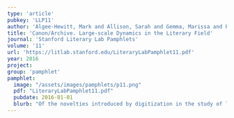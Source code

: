 ```yaml
---
type: 'article'
pubkey: 'LLP11'
author: 'Algee-Hewitt, Mark and Allison, Sarah and Gemma, Marissa and Heuser, Ryan and Moretti, Franco and Walser, Hannah'
title: 'Canon/Archive. Large-scale Dynamics in the Literary Field'
journal: 'Stanford Literary Lab Pamphlets'
volume: '11'
url: 'https://litlab.stanford.edu/LiteraryLabPamphlet11.pdf'
year: 2016
project:
group: 'pamphlet'
pamphlet:
  image: "/assets/images/pamphlets/p11.png"
  pdf: "LiteraryLabPamphlet11.pdf"
  pubdate: 2016-01-01
  blurb: "Of the novelties introduced by digitization in the study of literature, the size of the archive is probably the most dramatic: we used to work on a couple of hundred nineteenth-century novels, and now we can analyze thousands of them, tens of thousands, tomorrow hundreds of thousands. It’s a moment of euphoria, for quantitative literary history: like having a telescope that makes you see entirely new galaxies. And it’s a moment of truth: so, have the digital skies revealed anything that changes our knowledge of literature?"
---
```


